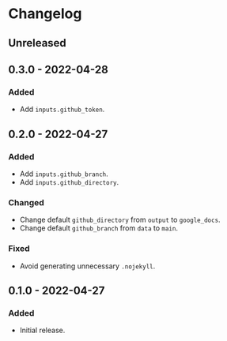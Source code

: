 # Changelog

## Unreleased

## 0.3.0 - 2022-04-28

### Added

- Add `inputs.github_token`.

## 0.2.0 - 2022-04-27

### Added

- Add `inputs.github_branch`.
- Add `inputs.github_directory`.

### Changed

- Change default `github_directory` from `output` to `google_docs`.
- Change default `github_branch` from `data` to `main`.

### Fixed

- Avoid generating unnecessary `.nojekyll`.

## 0.1.0 - 2022-04-27

### Added

- Initial release.
